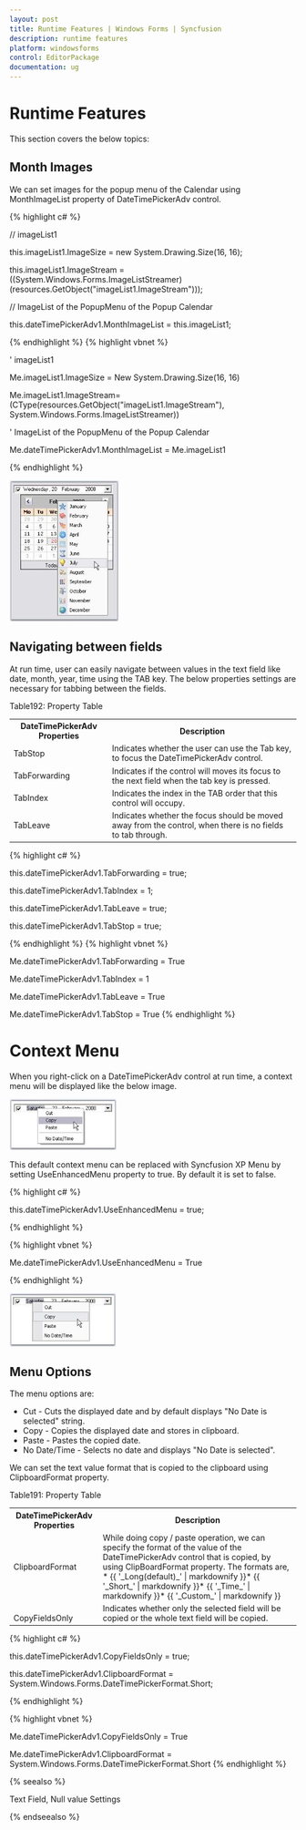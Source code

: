 ```yaml
---
layout: post
title: Runtime Features | Windows Forms | Syncfusion
description: runtime features
platform: windowsforms
control: EditorPackage 
documentation: ug
---
```

# Runtime Features

This section covers the below topics:

## Month Images

We can set images for the popup menu of the Calendar using MonthImageList property of DateTimePickerAdv control.


{% highlight c#  %}


// imageList1

this.imageList1.ImageSize = new System.Drawing.Size(16, 16);

this.imageList1.ImageStream = ((System.Windows.Forms.ImageListStreamer)(resources.GetObject("imageList1.ImageStream")));



// ImageList of the PopupMenu of the Popup Calendar

this.dateTimePickerAdv1.MonthImageList = this.imageList1;




{% endhighlight   %}
{% highlight vbnet  %}


' imageList1

Me.imageList1.ImageSize = New System.Drawing.Size(16, 16)

Me.imageList1.ImageStream= (CType(resources.GetObject("imageList1.ImageStream"), System.Windows.Forms.ImageListStreamer))



' ImageList of the PopupMenu of the Popup Calendar

Me.dateTimePickerAdv1.MonthImageList = Me.imageList1

{% endhighlight %}

![](Calendar_Images/Overview_img210.jpeg) 

## Navigating between fields

At run time, user can easily navigate between values in the text field like date, month, year, time using the TAB key. The below properties settings are necessary for tabbing between the fields.

Table192: Property Table

<table>
<tr>
<th>
DateTimePickerAdv Properties</th><th>
Description</th></tr>
<tr>
<td>
TabStop</td><td>
Indicates whether the user can use the Tab key, to focus the DateTimePickerAdv control.</td></tr>
<tr>
<td>
TabForwarding</td><td>
Indicates if the control will moves its focus to the next field when the tab key is pressed.</td></tr>
<tr>
<td>
TabIndex</td><td>
Indicates the index in the TAB order that this control will occupy.</td></tr>
<tr>
<td>
TabLeave</td><td>
Indicates whether the focus should be moved away from the control, when there is no fields to tab through.</td></tr>
</table>




{% highlight c#  %}

this.dateTimePickerAdv1.TabForwarding = true;

this.dateTimePickerAdv1.TabIndex = 1;

this.dateTimePickerAdv1.TabLeave = true;

this.dateTimePickerAdv1.TabStop = true;




{% endhighlight   %}
{% highlight vbnet  %}


Me.dateTimePickerAdv1.TabForwarding = True

Me.dateTimePickerAdv1.TabIndex = 1

Me.dateTimePickerAdv1.TabLeave = True

Me.dateTimePickerAdv1.TabStop = True
{% endhighlight   %}


# Context Menu

When you right-click on a DateTimePickerAdv control at run time, a context menu will be displayed like the below image. 

![](Calendar_Images/Overview_img211.jpeg)



This default context menu can be replaced with Syncfusion XP Menu by setting UseEnhancedMenu property to true. By default it is set to false. 


{% highlight c# %}

this.dateTimePickerAdv1.UseEnhancedMenu = true;

{% endhighlight  %}

{% highlight vbnet %}



Me.dateTimePickerAdv1.UseEnhancedMenu = True

{% endhighlight  %}

![](Calendar_Images/Overview_img212.jpeg) 



## Menu Options

The menu options are: 

* Cut - Cuts the displayed date and by default displays "No Date is selected" string.
* Copy - Copies the displayed date and stores in clipboard.
* Paste - Pastes the copied date.
* No Date/Time - Selects no date and displays "No Date is selected".

We can set the text value format that is copied to the clipboard using ClipboardFormat property.

Table191: Property Table

<table>
<tr>
<th>
DateTimePickerAdv Properties</th><th>
Description</th></tr>
<tr>
<td>
ClipboardFormat</td><td>
While doing copy / paste operation, we can specify the format of the value of the DateTimePickerAdv control that is copied, by using ClipBoardFormat property. The formats are, * {{ '_Long(default)_' | markdownify }}* {{ '_Short_'  | markdownify }}* {{ '_Time_'  | markdownify }}* {{ '_Custom_' | markdownify }}</td></tr>
<tr>
<td>
<br>CopyFieldsOnly</td><td>
Indicates whether only the selected field will be copied or the whole text field will be copied. </td></tr>
</table>



{% highlight c# %}

this.dateTimePickerAdv1.CopyFieldsOnly = true;

this.dateTimePickerAdv1.ClipboardFormat = System.Windows.Forms.DateTimePickerFormat.Short;

{% endhighlight  %}

{% highlight vbnet %}



Me.dateTimePickerAdv1.CopyFieldsOnly = True

Me.dateTimePickerAdv1.ClipboardFormat = System.Windows.Forms.DateTimePickerFormat.Short
{% endhighlight  %}

{% seealso %}

 Text Field, Null value Settings

 {% endseealso %}